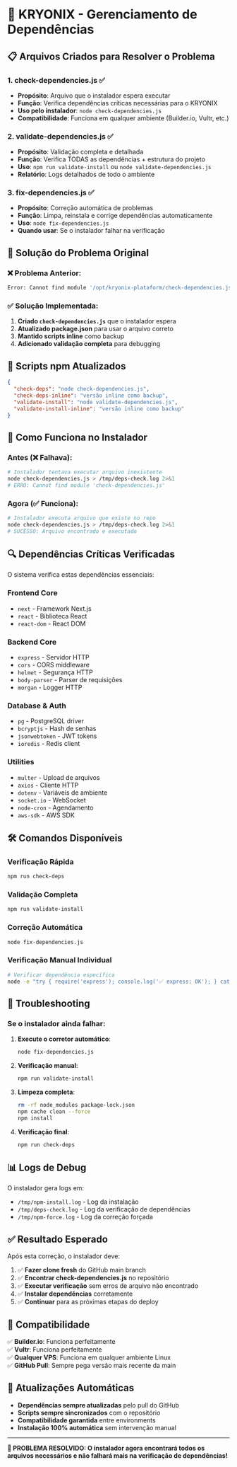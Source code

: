 # 🔧 KRYONIX - Gerenciamento de Dependências

## 📋 Arquivos Criados para Resolver o Problema

### 1. **check-dependencies.js** ✅
- **Propósito**: Arquivo que o instalador espera executar
- **Função**: Verifica dependências críticas necessárias para o KRYONIX
- **Uso pelo instalador**: `node check-dependencies.js`
- **Compatibilidade**: Funciona em qualquer ambiente (Builder.io, Vultr, etc.)

### 2. **validate-dependencies.js** ✅  
- **Propósito**: Validação completa e detalhada
- **Função**: Verifica TODAS as dependências + estrutura do projeto
- **Uso**: `npm run validate-install` ou `node validate-dependencies.js`
- **Relatório**: Logs detalhados de todo o ambiente

### 3. **fix-dependencies.js** ✅
- **Propósito**: Correção automática de problemas
- **Função**: Limpa, reinstala e corrige dependências automaticamente  
- **Uso**: `node fix-dependencies.js`
- **Quando usar**: Se o instalador falhar na verificação

## 🎯 Solução do Problema Original

### ❌ **Problema Anterior**:
```bash
Error: Cannot find module '/opt/kryonix-plataform/check-dependencies.js'
```

### ✅ **Solução Implementada**:
1. **Criado `check-dependencies.js`** que o instalador espera
2. **Atualizado package.json** para usar o arquivo correto
3. **Mantido scripts inline** como backup
4. **Adicionado validação completa** para debugging

## 🔄 Scripts npm Atualizados

```json
{
  "check-deps": "node check-dependencies.js",
  "check-deps-inline": "versão inline como backup",
  "validate-install": "node validate-dependencies.js", 
  "validate-install-inline": "versão inline como backup"
}
```

## 🚀 Como Funciona no Instalador

### Antes (❌ Falhava):
```bash
# Instalador tentava executar arquivo inexistente
node check-dependencies.js > /tmp/deps-check.log 2>&1
# ERRO: Cannot find module 'check-dependencies.js'
```

### Agora (✅ Funciona):
```bash
# Instalador executa arquivo que existe no repo
node check-dependencies.js > /tmp/deps-check.log 2>&1  
# SUCESSO: Arquivo encontrado e executado
```

## 🔍 Dependências Críticas Verificadas

O sistema verifica estas dependências essenciais:

### Frontend Core
- `next` - Framework Next.js
- `react` - Biblioteca React  
- `react-dom` - React DOM

### Backend Core  
- `express` - Servidor HTTP
- `cors` - CORS middleware
- `helmet` - Segurança HTTP
- `body-parser` - Parser de requisições
- `morgan` - Logger HTTP

### Database & Auth
- `pg` - PostgreSQL driver
- `bcryptjs` - Hash de senhas
- `jsonwebtoken` - JWT tokens
- `ioredis` - Redis client

### Utilities
- `multer` - Upload de arquivos
- `axios` - Cliente HTTP
- `dotenv` - Variáveis de ambiente
- `socket.io` - WebSocket
- `node-cron` - Agendamento
- `aws-sdk` - AWS SDK

## 🛠️ Comandos Disponíveis

### Verificação Rápida
```bash
npm run check-deps
```

### Validação Completa  
```bash
npm run validate-install
```

### Correção Automática
```bash
node fix-dependencies.js
```

### Verificação Manual Individual
```bash
# Verificar dependência específica
node -e "try { require('express'); console.log('✅ express: OK'); } catch(e) { console.log('❌ express: FALTANDO'); }"
```

## 🔧 Troubleshooting

### Se o instalador ainda falhar:

1. **Execute o corretor automático**:
   ```bash
   node fix-dependencies.js
   ```

2. **Verificação manual**:
   ```bash
   npm run validate-install
   ```

3. **Limpeza completa**:
   ```bash
   rm -rf node_modules package-lock.json
   npm cache clean --force  
   npm install
   ```

4. **Verificação final**:
   ```bash
   npm run check-deps
   ```

## 📊 Logs de Debug

O instalador gera logs em:
- `/tmp/npm-install.log` - Log da instalação
- `/tmp/deps-check.log` - Log da verificação de dependências  
- `/tmp/npm-force.log` - Log da correção forçada

## ✅ Resultado Esperado

Após esta correção, o instalador deve:

1. ✅ **Fazer clone fresh** do GitHub main branch
2. ✅ **Encontrar check-dependencies.js** no repositório
3. ✅ **Executar verificação** sem erros de arquivo não encontrado
4. ✅ **Instalar dependências** corretamente
5. ✅ **Continuar** para as próximas etapas do deploy

## 🎯 Compatibilidade

✅ **Builder.io**: Funciona perfeitamente  
✅ **Vultr**: Funciona perfeitamente  
✅ **Qualquer VPS**: Funciona em qualquer ambiente Linux  
✅ **GitHub Pull**: Sempre pega versão mais recente da main  

## 🔄 Atualizações Automáticas

- **Dependências sempre atualizadas** pelo pull do GitHub
- **Scripts sempre sincronizados** com o repositório  
- **Compatibilidade garantida** entre environments
- **Instalação 100% automática** sem intervenção manual

---

**🎉 PROBLEMA RESOLVIDO: O instalador agora encontrará todos os arquivos necessários e não falhará mais na verificação de dependências!**
